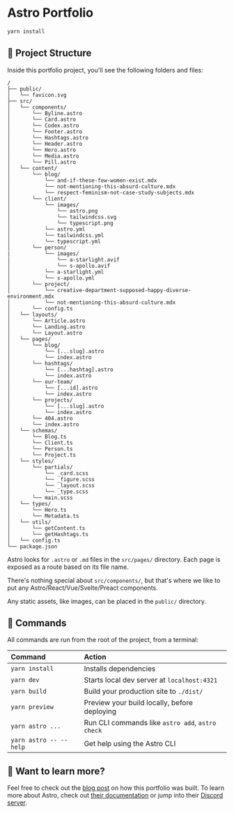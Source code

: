 # Astro Portfolio

```sh
yarn install
```

## 🚀 Project Structure

Inside this portfolio project, you'll see the following folders and files:

```text
/
├── public/
│   └── favicon.svg
├── src/
│   └── components/
│       └── Byline.astro
│       └── Card.astro
│       └── Codex.astro
│       └── Footer.astro
│       └── Hashtags.astro
│       └── Header.astro
│       └── Hero.astro
│       └── Media.astro
│       └── Pill.astro
│   └── content/
│       └── blog/
│           └── and-if-these-few-women-exist.mdx
│           └── not-mentioning-this-absurd-culture.mdx
│           └── respect-feminism-not-case-study-subjects.mdx
│       └── client/
│           └── images/
│               └── astro.png
│               └── tailwindcss.svg
│               └── typescript.png
│           └── astro.yml
│           └── tailwindcss.yml
│           └── typescript.yml
│       └── person/
|           └── images/
│               └── a-starlight.avif
│               └── s-apollo.avif
│           └── a-starlight.yml
│           └── s-apollo.yml
│       └── project/
│           └── creative-department-supposed-happy-diverse-environment.mdx
│           └── not-mentioning-this-absurd-culture.mdx
│       └── config.ts
│   └── layouts/
│       └── Article.astro
│       └── Landing.astro
│       └── Layout.astro
│   └── pages/
│       └── blog/
│           └── [...slug].astro
│           └── index.astro
│       └── hashtags/
│           └── [...hashtag].astro
│           └── index.astro
│       └── our-team/
│           └── [...id].astro
│           └── index.astro
│       └── projects/
│           └── [...slug].astro
│           └── index.astro
│       └── 404.astro
│       └── index.astro
│   └── schemas/
│       └── Blog.ts
│       └── Client.ts
│       └── Person.ts
│       └── Project.ts
│   └── styles/
│       └── partials/
│           └── _card.scss
│           └── _figure.scss
│           └── _layout.scss
│           └── _type.scss
│       └── main.scss
│   └── types/
│       └── Hero.ts
│       └── Metadata.ts
│   └── utils/
│       └── getContent.ts
│       └── getHashtags.ts
│   └── config.ts
└── package.json
```

Astro looks for `.astro` or `.md` files in the `src/pages/` directory. Each page is exposed as a route based on its file name.

There's nothing special about `src/components/`, but that's where we like to put any Astro/React/Vue/Svelte/Preact components.

Any static assets, like images, can be placed in the `public/` directory.

## 🧞 Commands

All commands are run from the root of the project, from a terminal:

| Command                  | Action                                           |
| :----------------------- | :----------------------------------------------- |
| `yarn install`           | Installs dependencies                            |
| `yarn dev`               | Starts local dev server at `localhost:4321`      |
| `yarn build`             | Build your production site to `./dist/`          |
| `yarn preview`           | Preview your build locally, before deploying     |
| `yarn astro ...`         | Run CLI commands like `astro add`, `astro check` |
| `yarn astro -- --help`   | Get help using the Astro CLI                     |

## 👀 Want to learn more?
Feel free to check out the [blog post](https://josephat.me/blog/astro-portfolio-redux/) on how this portfolio was built. To learn more about Astro, check out [their documentation](https://docs.astro.build) or jump into their [Discord server](https://astro.build/chat).
